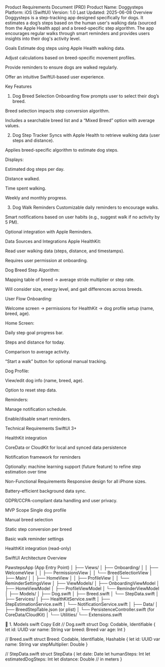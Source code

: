 Product Requirements Document (PRD)
Product Name: Doggysteps
Platform: iOS (SwiftUI)
Version: 1.0
Last Updated: 2025-06-08
Overview
Doggysteps is a step-tracking app designed specifically for dogs. It estimates a dog’s steps based on the human user's walking data (sourced from the Apple Health app) and a breed-specific step algorithm. The app encourages regular walks through smart reminders and provides users insights into their dog's activity level.

Goals
Estimate dog steps using Apple Health walking data.

Adjust calculations based on breed-specific movement profiles.

Provide reminders to ensure dogs are walked regularly.

Offer an intuitive SwiftUI-based user experience.

Key Features
1. Dog Breed Selection
Onboarding flow prompts user to select their dog’s breed.

Breed selection impacts step conversion algorithm.

Includes a searchable breed list and a “Mixed Breed” option with average values.

2. Dog Step Tracker
Syncs with Apple Health to retrieve walking data (user steps and distance).

Applies breed-specific algorithm to estimate dog steps.

Displays:

Estimated dog steps per day.

Distance walked.

Time spent walking.

Weekly and monthly progress.

3. Dog Walk Reminders
Customizable daily reminders to encourage walks.

Smart notifications based on user habits (e.g., suggest walk if no activity by 5 PM).

Optional integration with Apple Reminders.

Data Sources and Integrations
Apple HealthKit:

Read user walking data (steps, distance, and timestamps).

Requires user permission at onboarding.

Dog Breed Step Algorithm:

Mapping table of breed → average stride multiplier or step rate.

Will consider size, energy level, and gait differences across breeds.

User Flow
Onboarding:

Welcome screen → permissions for HealthKit → dog profile setup (name, breed, age).

Home Screen:

Daily step goal progress bar.

Steps and distance for today.

Comparison to average activity.

“Start a walk” button for optional manual tracking.

Dog Profile:

View/edit dog info (name, breed, age).

Option to reset step data.

Reminders:

Manage notification schedule.

Enable/disable smart reminders.

Technical Requirements
SwiftUI 3+

HealthKit integration

CoreData or CloudKit for local and synced data persistence

Notification framework for reminders

Optionally: machine learning support (future feature) to refine step estimation over time

Non-Functional Requirements
Responsive design for all iPhone sizes.

Battery-efficient background data sync.

GDPR/CCPA-compliant data handling and user privacy.

MVP Scope
Single dog profile

Manual breed selection

Static step conversion per breed

Basic walk reminder settings

HealthKit integration (read-only)






SwiftUI Architecture Overview

PawstepsApp (App Entry Point)
│
├── Views/
│   ├── Onboarding/
│   │   ├── WelcomeView
│   │   ├── PermissionsView
│   │   └── BreedSelectionView
│   ├── Main/
│   │   ├── HomeView
│   │   ├── ProfileView
│   │   └── ReminderSettingsView
│
├── ViewModels/
│   ├── OnboardingViewModel
│   ├── HomeViewModel
│   ├── ProfileViewModel
│   └── ReminderViewModel
│
├── Models/
│   ├── Dog.swift
│   ├── Breed.swift
│   └── StepData.swift
│
├── Services/
│   ├── HealthKitService.swift
│   ├── StepEstimationService.swift
│   └── NotificationService.swift
│
├── Data/
│   ├── BreedStepTable.json (or plist)
│   └── PersistenceController.swift (for CoreData/CloudKit)
│
└── Utilities/
    └── Extensions.swift


📄 1. Models
swift
Copy
Edit
// Dog.swift
struct Dog: Codable, Identifiable {
    let id: UUID
    var name: String
    var breed: Breed
    var age: Int
}

// Breed.swift
struct Breed: Codable, Identifiable, Hashable {
    let id: UUID
    var name: String
    var stepMultiplier: Double
}

// StepData.swift
struct StepData {
    let date: Date
    let humanSteps: Int
    let estimatedDogSteps: Int
    let distance: Double // in meters
}
